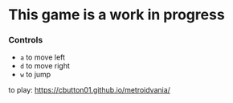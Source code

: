 # This game is a work in progress

### Controls


* `a` to move left
* `d` to move right
* `w` to jump

to play: https://cbutton01.github.io/metroidvania/